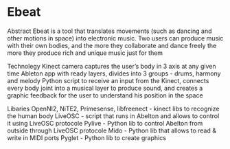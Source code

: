 # Ebeat

Abstract
Ebeat is a tool that translates movements (such as dancing and other motions in space) into electronic music.
Two users can produce music with their own bodies, and the more they collaborate and dance freely the
more they produce rich and unique music just for them

Technolegy
Kinect camera captures the user’s body in 3 axis at any given time
Ableton app with ready layers, divides into 3 groups - drums, harmony and melody
Python script to receive an input from the Kinect, connects every body joint into a musical layer to
produce sound, and creates a graphic feedback for the user to understand his position in the space

Libaries
OpenNI2, NiTE2, Primesense, libfreenect - kinect libs to recognize the human body
LiveOSC - script that runs in Abelton and allows to control it using LiveOSC protocole
Pylive - Python lib to control Abelton from outside through LiveOSC protocole
Mido - Python lib that allows to read & write in MIDI ports
Pyglet - Python lib to create graphics
